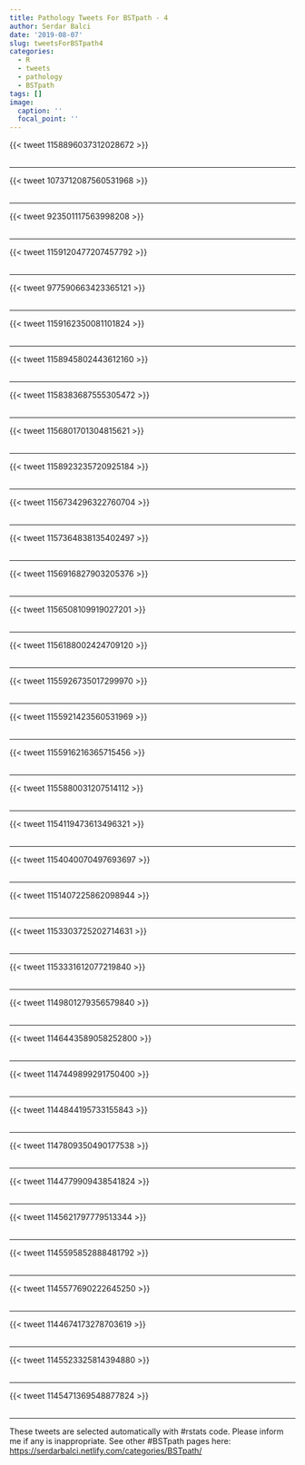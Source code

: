 ```yaml
---
title: Pathology Tweets For BSTpath - 4
author: Serdar Balci
date: '2019-08-07'
slug: tweetsForBSTpath4
categories:
  - R
  - tweets
  - pathology
  - BSTpath
tags: []
image:
  caption: ''
  focal_point: ''
---
```



{{< tweet 1158896037312028672 >}}
<br>
<br>
<hr>
{{< tweet 1073712087560531968 >}}
<br>
<br>
<hr>
{{< tweet 923501117563998208 >}}
<br>
<br>
<hr>
{{< tweet 1159120477207457792 >}}
<br>
<br>
<hr>
{{< tweet 977590663423365121 >}}
<br>
<br>
<hr>
{{< tweet 1159162350081101824 >}}
<br>
<br>
<hr>
{{< tweet 1158945802443612160 >}}
<br>
<br>
<hr>
{{< tweet 1158383687555305472 >}}
<br>
<br>
<hr>
{{< tweet 1156801701304815621 >}}
<br>
<br>
<hr>
{{< tweet 1158923235720925184 >}}
<br>
<br>
<hr>
{{< tweet 1156734296322760704 >}}
<br>
<br>
<hr>
{{< tweet 1157364838135402497 >}}
<br>
<br>
<hr>
{{< tweet 1156916827903205376 >}}
<br>
<br>
<hr>
{{< tweet 1156508109919027201 >}}
<br>
<br>
<hr>
{{< tweet 1156188002424709120 >}}
<br>
<br>
<hr>
{{< tweet 1155926735017299970 >}}
<br>
<br>
<hr>
{{< tweet 1155921423560531969 >}}
<br>
<br>
<hr>
{{< tweet 1155916216365715456 >}}
<br>
<br>
<hr>
{{< tweet 1155880031207514112 >}}
<br>
<br>
<hr>
{{< tweet 1154119473613496321 >}}
<br>
<br>
<hr>
{{< tweet 1154040070497693697 >}}
<br>
<br>
<hr>
{{< tweet 1151407225862098944 >}}
<br>
<br>
<hr>
{{< tweet 1153303725202714631 >}}
<br>
<br>
<hr>
{{< tweet 1153331612077219840 >}}
<br>
<br>
<hr>
{{< tweet 1149801279356579840 >}}
<br>
<br>
<hr>
{{< tweet 1146443589058252800 >}}
<br>
<br>
<hr>
{{< tweet 1147449899291750400 >}}
<br>
<br>
<hr>
{{< tweet 1144844195733155843 >}}
<br>
<br>
<hr>
{{< tweet 1147809350490177538 >}}
<br>
<br>
<hr>
{{< tweet 1144779909438541824 >}}
<br>
<br>
<hr>
{{< tweet 1145621797779513344 >}}
<br>
<br>
<hr>
{{< tweet 1145595852888481792 >}}
<br>
<br>
<hr>
{{< tweet 1145577690222645250 >}}
<br>
<br>
<hr>
{{< tweet 1144674173278703619 >}}
<br>
<br>
<hr>
{{< tweet 1145523325814394880 >}}
<br>
<br>
<hr>
{{< tweet 1145471369548877824 >}}
<br>
<br>
<hr>


These tweets are selected automatically with #rstats code. Please inform me if any is inappropriate.
See other #BSTpath pages here: https://serdarbalci.netlify.com/categories/BSTpath/
